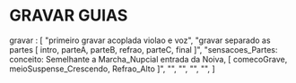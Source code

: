 # GRAVAR GUIAS

gravar : [
  "primeiro gravar acoplada violao e voz",
  "gravar separado as partes [ intro, parteA, parteB, refrao, parteC, final ]",
  "sensacoes_Partes: conceito: Semelhante a Marcha_Nupcial entrada da Noiva, [ comecoGrave, meioSuspense_Crescendo, Refrao_Alto ]",
  "",
  "",
  "",
  "",
]
